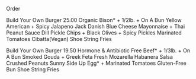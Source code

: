 Order
 
 
Build Your Own Burger 25.00
Organic Bison* + 1/2lb. + On A Bun
Yellow American + Spicy Jalapeno Jack
Danish Blue Cheese
Mayonnaise + Thai Peanut Sauce
Dill Pickle Chips + Black Olives + Spicy Pickles
Marinated Tomatoes
Cibatta(Vegan)
Shoe String Fries
 
Build Your Own Burger 19.50
Hormone & Antibiotic Free Beef* + 1/3lb. + On A Bun
Smoked Gouda + Greek Feta
Fresh Mozarella
Habanera Salsa
Crushed Peanuts
Sunny Side Up Egg* + Marinated Tomatoes
Gluten-Free Bun
Shoe String Fries
